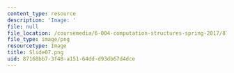 ```yaml
---
content_type: resource
description: 'Image: '
file: null
file_location: /coursemedia/6-004-computation-structures-spring-2017/87168bb73f48a15164ddd93db67d4dce_Slide07.png
file_type: image/png
resourcetype: Image
title: Slide07.png
uid: 87168bb7-3f48-a151-64dd-d93db67d4dce
---
```

